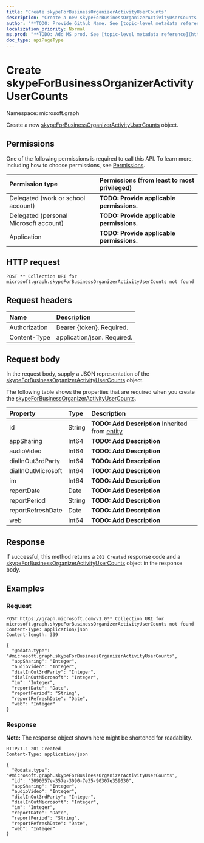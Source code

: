 ```yaml
---
title: "Create skypeForBusinessOrganizerActivityUserCounts"
description: "Create a new skypeForBusinessOrganizerActivityUserCounts object."
author: "**TODO: Provide Github Name. See [topic-level metadata reference](https://msgo.azurewebsites.net/add/document/guidelines/metadata.html#topic-level-metadata)**"
localization_priority: Normal
ms.prod: "**TODO: Add MS prod. See [topic-level metadata reference](https://msgo.azurewebsites.net/add/document/guidelines/metadata.html#topic-level-metadata)**"
doc_type: apiPageType
---
```


# Create skypeForBusinessOrganizerActivityUserCounts
Namespace: microsoft.graph



Create a new [skypeForBusinessOrganizerActivityUserCounts](../resources/skypeforbusinessorganizeractivityusercounts.md) object.

## Permissions
One of the following permissions is required to call this API. To learn more, including how to choose permissions, see [Permissions](/graph/permissions-reference).

|Permission type|Permissions (from least to most privileged)|
|:---|:---|
|Delegated (work or school account)|**TODO: Provide applicable permissions.**|
|Delegated (personal Microsoft account)|**TODO: Provide applicable permissions.**|
|Application|**TODO: Provide applicable permissions.**|

## HTTP request

<!-- {
  "blockType": "ignored"
}
-->
``` http
POST ** Collection URI for microsoft.graph.skypeForBusinessOrganizerActivityUserCounts not found
```

## Request headers
|Name|Description|
|:---|:---|
|Authorization|Bearer {token}. Required.|
|Content-Type|application/json. Required.|

## Request body
In the request body, supply a JSON representation of the [skypeForBusinessOrganizerActivityUserCounts](../resources/skypeforbusinessorganizeractivityusercounts.md) object.

The following table shows the properties that are required when you create the [skypeForBusinessOrganizerActivityUserCounts](../resources/skypeforbusinessorganizeractivityusercounts.md).

|Property|Type|Description|
|:---|:---|:---|
|id|String|**TODO: Add Description** Inherited from [entity](../resources/entity.md)|
|appSharing|Int64|**TODO: Add Description**|
|audioVideo|Int64|**TODO: Add Description**|
|dialInOut3rdParty|Int64|**TODO: Add Description**|
|dialInOutMicrosoft|Int64|**TODO: Add Description**|
|im|Int64|**TODO: Add Description**|
|reportDate|Date|**TODO: Add Description**|
|reportPeriod|String|**TODO: Add Description**|
|reportRefreshDate|Date|**TODO: Add Description**|
|web|Int64|**TODO: Add Description**|



## Response

If successful, this method returns a `201 Created` response code and a [skypeForBusinessOrganizerActivityUserCounts](../resources/skypeforbusinessorganizeractivityusercounts.md) object in the response body.

## Examples

### Request
<!-- {
  "blockType": "request",
  "name": "create_skypeforbusinessorganizeractivityusercounts_from_"
}
-->
``` http
POST https://graph.microsoft.com/v1.0** Collection URI for microsoft.graph.skypeForBusinessOrganizerActivityUserCounts not found
Content-Type: application/json
Content-length: 339

{
  "@odata.type": "#microsoft.graph.skypeForBusinessOrganizerActivityUserCounts",
  "appSharing": "Integer",
  "audioVideo": "Integer",
  "dialInOut3rdParty": "Integer",
  "dialInOutMicrosoft": "Integer",
  "im": "Integer",
  "reportDate": "Date",
  "reportPeriod": "String",
  "reportRefreshDate": "Date",
  "web": "Integer"
}
```


### Response
**Note:** The response object shown here might be shortened for readability.
<!-- {
  "blockType": "response",
  "truncated": true,
  "@odata.type": "microsoft.graph.skypeForBusinessOrganizerActivityUserCounts"
}
-->
``` http
HTTP/1.1 201 Created
Content-Type: application/json

{
  "@odata.type": "#microsoft.graph.skypeForBusinessOrganizerActivityUserCounts",
  "id": "3090357e-357e-3090-7e35-90307e359030",
  "appSharing": "Integer",
  "audioVideo": "Integer",
  "dialInOut3rdParty": "Integer",
  "dialInOutMicrosoft": "Integer",
  "im": "Integer",
  "reportDate": "Date",
  "reportPeriod": "String",
  "reportRefreshDate": "Date",
  "web": "Integer"
}
```


